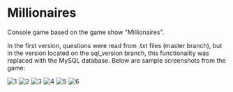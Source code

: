 # Millionaires
Console game based on the game show "Millionaires".

In the first version, questions were read from .txt files (master branch), but in the version located on the sql_version branch, this functionality was replaced with the MySQL database. Below are sample screenshots from the game:

![1](https://user-images.githubusercontent.com/121723243/216789878-8eff5b67-bd03-4e63-a7ac-5d5d4350dd66.PNG)
![2](https://user-images.githubusercontent.com/121723243/216789880-edde194e-a2ce-4960-b953-6fc46444ba97.PNG)
![3](https://user-images.githubusercontent.com/121723243/216789881-8085aeba-4fd6-48a0-adf7-db7e05db76f7.PNG)
![4](https://user-images.githubusercontent.com/121723243/216789882-f757311f-0c17-47d5-a3b0-f7a4ff618c05.PNG)
![5](https://user-images.githubusercontent.com/121723243/216789883-b9ae2cac-28cf-4fea-adb4-361bce07bc22.PNG)
![6](https://user-images.githubusercontent.com/121723243/216789884-e6ffba2d-fcfc-42b6-a6a0-26dd9c15a953.PNG)

